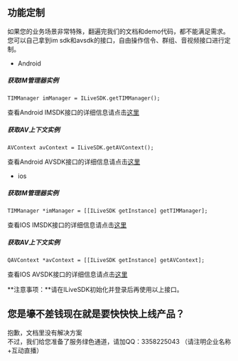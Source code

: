 ## 功能定制

如果您的业务场景非常特殊，翻遍完我们的文档和demo代码，都不能满足需求。<br/>
您可以自己拿到im sdk和avsdk的接口，自由操作信令、群组、音视频接口进行定制。<br/>

* Android

##### 获取IM管理器实例

```
TIMManager imManager = ILiveSDK.getTIMManager();
```

查看Android IMSDK接口的详细信息请点击[这里](https://www.qcloud.com/document/product/269/1557)

##### 获取AV上下文实例

```
AVContext avContext = ILiveSDK.getAVContext();
```

查看Android AVSDK接口的详细信息请点击[这里](https://www.qcloud.com/document/product/268/3823)

* ios


##### 获取IM管理器实例

```
TIMManager *imManager = [[ILiveSDK getInstance] getTIMManager];
```

查看IOS IMSDK接口的详细信息请点击[这里](https://www.qcloud.com/document/product/269/1565)

##### 获取AV上下文实例

```
QAVContext *avContext = [[ILiveSDK getInstance] getAVContext];
```

查看IOS AVSDK接口的详细信息请点击[这里](https://www.qcloud.com/document/product/268/3824)


**注意事项：**请在ILiveSDK初始化并登录后再使用以上接口。


## 您是壕不差钱现在就是要快快快上线产品？

抱歉，文档里没有解决方案<br/>
不过，我们给您准备了服务绿色通道，请加QQ：3358225043 （请注明企业名称+互动直播）
